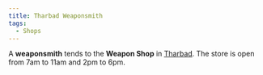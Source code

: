 ```yaml
---
title: Tharbad Weaponsmith
tags:
  - Shops
---
```

A **weaponsmith** tends to the **Weapon Shop** in
[Tharbad](Tharbad "wikilink"). The store is open from 7am to 11am and
2pm to 6pm.
